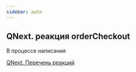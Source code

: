 ```yaml
---
sidebar: auto
---
```


## QNext. реакция orderCheckout

В процессе написания



[QNext. Перечень реакций](/docs-test/ph/QNext-admin-reaction-about-05-01)